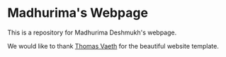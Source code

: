 # Madhurima's Webpage
This is a repository for Madhurima Deshmukh's webpage.

We would like to thank 
[Thomas Vaeth](https://github.com/thomasvaeth/thomasvaeth.github.io)
for the beautiful website template.

